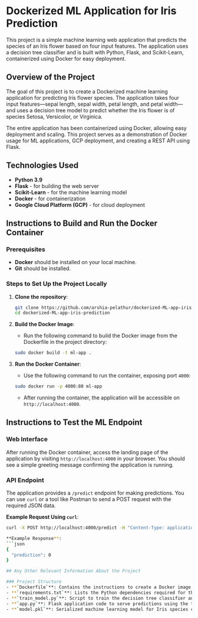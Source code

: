 # Dockerized ML Application for Iris Prediction

This project is a simple machine learning web application that predicts the species of an Iris flower based on four input features. The application uses a decision tree classifier and is built with Python, Flask, and Scikit-Learn, containerized using Docker for easy deployment.

## Overview of the Project
The goal of this project is to create a Dockerized machine learning application for predicting Iris flower species. The application takes four input features—sepal length, sepal width, petal length, and petal width—and uses a decision tree model to predict whether the Iris flower is of species Setosa, Versicolor, or Virginica.

The entire application has been containerized using Docker, allowing easy deployment and scaling. This project serves as a demonstration of Docker usage for ML applications, GCP deployment, and creating a REST API using Flask.

## Technologies Used
- **Python 3.9**
- **Flask** - for building the web server
- **Scikit-Learn** - for the machine learning model
- **Docker** - for containerization
- **Google Cloud Platform (GCP)** - for cloud deployment

## Instructions to Build and Run the Docker Container

### Prerequisites
- **Docker** should be installed on your local machine.
- **Git** should be installed.

### Steps to Set Up the Project Locally
1. **Clone the repository**:
    ```sh
    git clone https://github.com/arshia-pelathur/dockerized-ML-app-iris-prediction.git
    cd dockerized-ML-app-iris-prediction
    ```

2. **Build the Docker Image**:
    - Run the following command to build the Docker image from the Dockerfile in the project directory:
    ```sh
    sudo docker build -t ml-app .
    ```

3. **Run the Docker Container**:
    - Use the following command to run the container, exposing port `4000`:
    ```sh
    sudo docker run -p 4000:80 ml-app
    ```
    - After running the container, the application will be accessible on `http://localhost:4000`.

## Instructions to Test the ML Endpoint

### Web Interface
After running the Docker container, access the landing page of the application by visiting `http://localhost:4000` in your browser. You should see a simple greeting message confirming the application is running.

### API Endpoint
The application provides a `/predict` endpoint for making predictions. You can use `curl` or a tool like Postman to send a POST request with the required JSON data.

**Example Request Using `curl`**:
```sh
curl -X POST http://localhost:4000/predict -H "Content-Type: application/json" -d '{"input": [5.1, 3.5, 1.4, 0.2]}'

**Example Response**:
```json
{
  "prediction": 0
}

## Any Other Relevant Information About the Project

### Project Structure
- **`Dockerfile`**: Contains the instructions to create a Docker image of the application.
- **`requirements.txt`**: Lists the Python dependencies required for the project.
- **`train_model.py`**: Script to train the decision tree classifier and save the model as `model.pkl`.
- **`app.py`**: Flask application code to serve predictions using the trained model.
- **`model.pkl`**: Serialized machine learning model for Iris species classification.
